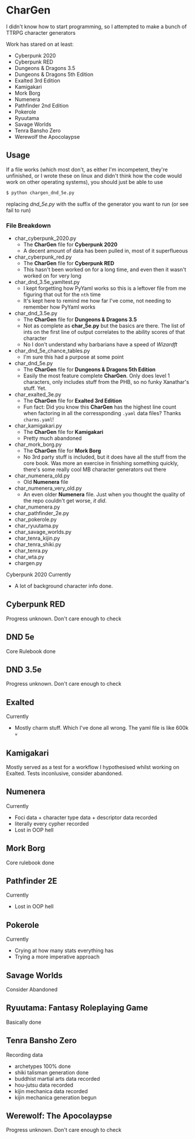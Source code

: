 # CharGen
I didn't know how to start programming, so I attempted to make a bunch of TTRPG character generators

Work has stared on at least:
- Cyberpunk 2020
- Cyberpunk RED
- Dungeons & Dragons 3.5
- Dungeons & Dragons 5th Edition
- Exalted 3rd Edition
- Kamigakari
- Mork Borg
- Numenera
- Pathfinder 2nd Edition
- Pokerole
- Ryuutama
- Savage Worlds
- Tenra Bansho Zero
- Werewolf the Apocolaypse

## Usage
If a file works (which most don't, as either I'm incompetent, they're unfinished, or I wrote these on linux and didn't think how the code would work on other operating systems), you should just be able to use
```bash
$ python chargen_dnd_5e.py
```
replacing *dnd_5e.py* with the suffix of the generator you want to run (or see fail to run)

### File Breakdown
- char_cyberpunk_2020.py
  - The **CharGen** file for **Cyberpunk 2020**
  - A decent amount of data has been pulled in, most of it superflueous
- char_cyberpunk_red.py
  - The **CharGen** file for **Cyberpunk RED**
  - This hasn't been worked on for a long time, and even then it wasn't worked on for very long
- char_dnd_3.5e_yamltest.py
  - I kept forgetting how PyYaml works so this is a leftover file from me figuring that out for the `nth` time
  - It's kept here to remind me how far I've come, not needing to remember how PyYaml works
- char_dnd_3.5e.py
  - The **CharGen** file for **Dungeons & Dragons 3.5**
  - Not as complete as **char_5e.py** but the basics are there. The list of ints on the first line of output correlates to the ability scores of that character
  - No I don't understand why barbarians have a speed of *Wizardft*
- char_dnd_5e_chance_tables.py
  - I'm sure this had a purpose at some point
- char_dnd_5e.py
  - The **CharGen** file for **Dungeons & Dragons 5th Edition**
  - Easily the most feature complete **CharGen**. Only does level 1 characters, only includes stuff from the PHB, so no funky Xanathar's stuff. Yet.
- char_exalted_3e.py
  - The **CharGen** file for **Exalted 3rd Edition**
  - Fun fact: Did you know this **CharGen** has the highest line count when factoring in all the corressponding `.yaml` data files? Thanks `charms.yaml`!
- char_kamigakari.py
  - The **CharGen** file for **Kamigakari**
  - Pretty much abandoned
- char_mork_borg.py
  - The **CharGen** file for **Mork Borg**
  - No 3rd party stuff is included, but it does have all the stuff from the core book. Was more an exercise in finishing something quickly, there's some really cool MB character generators out there
- char_numenera_old.py
  - Old **Numenera** file
- char_numenera_very_old.py
  - An even older **Numenera** file. Just when you thought the quality of the repo couldn't get worse, *it did*.
- char_numenera.py
- char_pathfinder_2e.py
- char_pokerole.py
- char_ryuutama.py
- char_savage_worlds.py
- char_tenra_kijin.py
- char_tenra_shiki.py
- char_tenra.py
- char_wta.py
- chargen.py


Cyberpunk 2020
Currently
  - A lot of background character info done.

## Cyberpunk RED
Progress unknown. Don't care enough to check

## DND 5e
Core Rulebook done

## DND 3.5e
Progress unknown. Don't care enough to check

## Exalted
Currently
  - Mostly charm stuff. Which I've done all wrong. The yaml file is like 600k 💀

## Kamigakari
Mostly served as a test for a workflow I hypothesised whilst working on Exalted.
Tests inconlusive, consider abandoned.

## Numenera
Currently
  - Foci data + character type data + descriptor data recorded
  - literally every cypher recorded
  - Lost in OOP hell

## Mork Borg
Core rulebook done

## Pathfinder 2E
Currently
  - Lost in OOP hell

## Pokerole
Currently
  - Crying at how many stats everything has
  - Trying a more imperative approach

## Savage Worlds
Consider Abandoned

## Ryuutama: Fantasy Roleplaying Game
Basically done

## Tenra Bansho Zero
Recording data 
  - archetypes 100% done
  - shiki talisman generation done
  - buddhist martial arts data recorded
  - hou-jutsu data recorded
  - kijin mechanica data recorded
  - kijin mechanica generation begun

## Werewolf: The Apocolaypse
Progress unknown. Don't care enough to check
